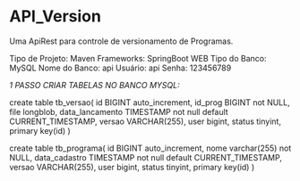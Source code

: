 # API_Version
Uma ApiRest para controle de versionamento de Programas.

Tipo de Projeto: Maven
Frameworks: SpringBoot WEB
Tipo do Banco: MySQL
Nome do Banco: api
Usuário: api
Senha: 123456789

*1 PASSO CRIAR TABELAS NO BANCO MYSQL:*

create table tb_versao(
	id BIGINT auto_increment,
	id_prog BIGINT not NULL,
	file longblob,
	data_lancamento TIMESTAMP not null default CURRENT_TIMESTAMP,
	versao VARCHAR(255),
	user bigint,
	status tinyint,
	primary key(id)
)

create table tb_programa(
	id BIGINT auto_increment,
	nome varchar(255) not NULL,
	data_cadastro TIMESTAMP not null default CURRENT_TIMESTAMP,
	versao VARCHAR(255),
	user bigint,
	status tinyint,
	primary key(id)
)
